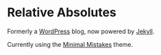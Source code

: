 # Relative Absolutes

Formerly a [WordPress](https://wordpress.org/) blog, now powered by [Jekyll](https://jekyllrb.com/).

Currently using the [Minimal Mistakes](https://github.com/mmistakes/minimal-mistakes) theme.
